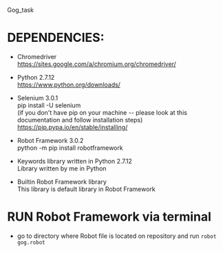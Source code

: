 Gog_task

# DEPENDENCIES:
- Chromedriver  
https://sites.google.com/a/chromium.org/chromedriver/

- Python 2.7.12  
https://www.python.org/downloads/

- Selenium 3.0.1   
pip install -U selenium  
(if you don't have pip on your machine -- please look at this documentation and follow installation steps)  
https://pip.pypa.io/en/stable/installing/  

- Robot Framework 3.0.2  
python -m pip install robotframework  

- Keywords library written in Python 2.7.12  
Library written by me in Python  

- Builtin Robot Framework library  
This library is default library in Robot Framework    

# RUN Robot Framework via terminal   
- go to directory where Robot file is located on repository and run <code>robot gog.robot</code>

